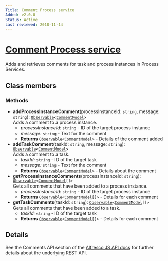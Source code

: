 ```yaml
---
Title: Comment Process service
Added: v2.0.0
Status: Active
Last reviewed: 2018-11-14
---
```


# [Comment Process service](../../../lib/core/src/lib/services/comment-process.service.ts "Defined in comment-process.service.ts")

Adds and retrieves comments for task and process instances in Process Services.

## Class members

### Methods

-   **addProcessInstanceComment**(processInstanceId: `string`, message: `string`): [`Observable`](http://reactivex.io/documentation/observable.html)`<`[`CommentModel`](../../../lib/core/src/lib/models/comment.model.ts)`>`<br/>
    Adds a comment to a process instance.
    -   _processInstanceId:_ `string`  - ID of the target process instance
    -   _message:_ `string`  - Text for the comment
    -   **Returns** [`Observable`](http://reactivex.io/documentation/observable.html)`<`[`CommentModel`](../../../lib/core/src/lib/models/comment.model.ts)`>` - Details of the comment added
-   **addTaskComment**(taskId: `string`, message: `string`): [`Observable`](http://reactivex.io/documentation/observable.html)`<`[`CommentModel`](../../../lib/core/src/lib/models/comment.model.ts)`>`<br/>
    Adds a comment to a task.
    -   _taskId:_ `string`  - ID of the target task
    -   _message:_ `string`  - Text for the comment
    -   **Returns** [`Observable`](http://reactivex.io/documentation/observable.html)`<`[`CommentModel`](../../../lib/core/src/lib/models/comment.model.ts)`>` - Details about the comment
-   **getProcessInstanceComments**(processInstanceId: `string`): [`Observable`](http://reactivex.io/documentation/observable.html)`<`[`CommentModel`](../../../lib/core/src/lib/models/comment.model.ts)`[]>`<br/>
    Gets all comments that have been added to a process instance.
    -   _processInstanceId:_ `string`  - ID of the target process instance
    -   **Returns** [`Observable`](http://reactivex.io/documentation/observable.html)`<`[`CommentModel`](../../../lib/core/src/lib/models/comment.model.ts)`[]>` - Details for each comment
-   **getTaskComments**(taskId: `string`): [`Observable`](http://reactivex.io/documentation/observable.html)`<`[`CommentModel`](../../../lib/core/src/lib/models/comment.model.ts)`[]>`<br/>
    Gets all comments that have been added to a task.
    -   _taskId:_ `string`  - ID of the target task
    -   **Returns** [`Observable`](http://reactivex.io/documentation/observable.html)`<`[`CommentModel`](../../../lib/core/src/lib/models/comment.model.ts)`[]>` - Details for each comment

## Details

See the Comments API section of the
[Alfresco JS API docs](https://github.com/Alfresco/alfresco-js-api/tree/master/src/alfresco-activiti-rest-api)
for further details about the underlying REST API.
